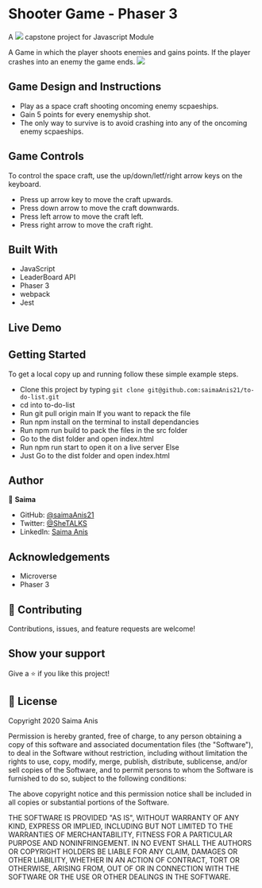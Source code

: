 # Shooter Game - Phaser 3 

A  ![](https://img.shields.io/badge/Microverse-blueviolet)  capstone project for Javascript Module

A Game in which the player shoots enemies and gains points. If the player crashes into an enemy the game ends.
![](todo-list.png)

## Game Design and Instructions

- Play as a space craft shooting oncoming enemy scpaeships.
- Gain 5 points for every enemyship shot.
- The only way to survive is to avoid crashing into any of the oncoming enemy scpaeships.

## Game Controls
To control the space craft, use the up/down/letf/right arrow keys on the keyboard.

- Press up arrow key to move the craft upwards.
- Press down arrow to move the craft downwards.
- Press left arrow to move the craft left.
- Press right arrow to move the craft right.

## Built With

- JavaScript
- LeaderBoard API
- Phaser 3
- webpack
- Jest

## Live Demo

## Getting Started

To get a local copy up and running follow these simple example steps.

- Clone this project by typing ```git clone git@github.com:saimaAnis21/to-do-list.git```
- cd into to-do-list
- Run git pull origin main
If you want to repack the file
- Run npm install on the terminal to install dependancies
- Run npm run build to pack the files in the src folder
- Go to the dist folder and open index.html
- Run npm run start to open it on a live server
Else
- Just Go to the dist folder and open index.html


## Author

👤 **Saima**

- GitHub: [@saimaAnis21](https://github.com/saimaAnis21)
- Twitter: [@SheTALKS](https://twitter.com/SheTALKS6)
- LinkedIn: [Saima Anis](https://www.linkedin.com/in/saima-anis-3a07921b2/)

## Acknowledgements
- Microverse
- Phaser 3

## 🤝 Contributing

Contributions, issues, and feature requests are welcome!


## Show your support

Give a ⭐️ if you like this project!

## 📝 License

Copyright 2020 Saima Anis

Permission is hereby granted, free of charge, to any person obtaining a copy of this software and associated documentation files (the "Software"), to deal in the Software without restriction, including without limitation the rights to use, copy, modify, merge, publish, distribute, sublicense, and/or sell copies of the Software, and to permit persons to whom the Software is furnished to do so, subject to the following conditions:

The above copyright notice and this permission notice shall be included in all copies or substantial portions of the Software.

THE SOFTWARE IS PROVIDED "AS IS", WITHOUT WARRANTY OF ANY KIND, EXPRESS OR IMPLIED, INCLUDING BUT NOT LIMITED TO THE WARRANTIES OF MERCHANTABILITY, FITNESS FOR A PARTICULAR PURPOSE AND NONINFRINGEMENT. IN NO EVENT SHALL THE AUTHORS OR COPYRIGHT HOLDERS BE LIABLE FOR ANY CLAIM, DAMAGES OR OTHER LIABILITY, WHETHER IN AN ACTION OF CONTRACT, TORT OR OTHERWISE, ARISING FROM, OUT OF OR IN CONNECTION WITH THE SOFTWARE OR THE USE OR OTHER DEALINGS IN THE SOFTWARE.
